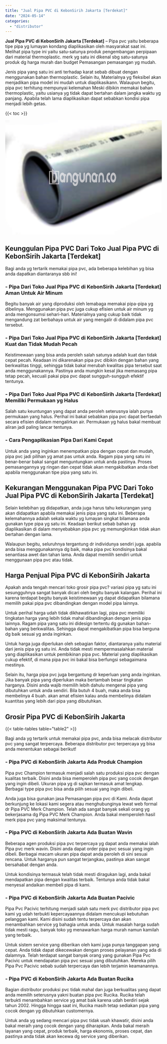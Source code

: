 ```yaml
---
title: "Jual Pipa PVC di KebonSirih Jakarta [Terdekat]"
date: "2024-05-14"
categories: 
  - "distributor"
---
```


**Jual Pipa PVC di KebonSirih Jakarta \[Terdekat\]** – Pipa pvc yaitu beberapa tipe pipa yg lumayan kondang diaplikasikan oleh masyarakat saat ini. Melihat pipa type ini yaitu satu-satunya produk pengembangan perpipaan dari material thermoplastic. merk yg satu ini dikenal sbg satu-satunya produk dg harga murah dan budget Pemasangan pemasangan yg mudah.

Jenis pipa yang satu ini anti terhadap karat sebab dibuat dengan menggunakan bahan thermoplastic. Selain itu, Materialnya yg fleksibel akan menjadikan pipa model ini mudah untuk diaplikasikann. Walaupun begitu, pipa pvc terhitung mempunyai kelemahan Meski dibikin memakai bahan thermoplastic, yaitu usianya yg tidak dapat bertahan dalam jangka waktu yg panjang. Apabila telah lama diaplikasikan dapat sebabkan kondisi pipa menjadi lebih getas.

{{< toc >}}

![](/images/jaul-pipa-pvc-65.png)

## Keunggulan Pipa PVC Dari Toko Jual Pipa PVC di KebonSirih Jakarta \[Terdekat\]

Bagi anda yg tertarik memakai pipa pvc, ada beberapa kelebihan yg bisa anda dapatkan diantaranya sbb ini!

### \- Pipa Dari Toko Jual Pipa PVC di KebonSirih Jakarta \[Terdekat\] Aman Untuk Air Minum

Begitu banyak air yang diproduksi oleh lemabaga memakai pipa-pipa yg dibelinya. Menggunakan pipa pvc juga cukup efisien untuk air minum yg anda mengonsumsi sehari-hari. Materialnya yang cukup baik tidak mengandung zat berbahaya untuk air yang mengalir di didalam pipa pvc tersebut.

### \- Pipa Dari Toko Jual Pipa PVC di KebonSirih Jakarta \[Terdekat\] Kuat dan Tidak Mudah Pecah

Keistimewaan yang bisa anda peroleh salah satunya adalah kuat dan tidak cepat pecah. Keadaan ini dikarenakan pipa pvc dibikin dengan bahan yang berkwalitas tinggi, sehingga tidak bakal merubah kwalitas pipa tersebut saat anda menggunakannya. Pastinya anda mungkin kesal jika memasang pipa tetap pecah, kecuali pakai pipa pvc dapat sungguh-sungguh efektif tentunya.

### \- Pipa Dari Toko Jual Pipa PVC di KebonSirih Jakarta \[Terdekat\] Memiliki Permukaan yg Halus

Salah satu keuntungan yang dapat anda peroleh seterusnya ialah punya permukaan yang halus. Perihal ini bakal sebabkan pipa pvc dapat berfaedah secara efisien didalam mengalirkan air. Permukaan yg halus bakal membuat aliran jadi paling lancar tentunya.

### \- Cara Pengaplikasian Pipa Dari Kami Cepat

Untuk anda yang inginkan menempatkan pipa dengan cepat dan mudah, pipa pvc jadi pilihan yg amat pas untuk anda. Ragam pipa yang satu ini benar-benar bakal sangat menguntungkan untuk anda pastinya. Proses pemasangannya yg ringan dan cepat tidak akan mengakibatkan anda ribet apabila menggunakan tipe pipa yang satu ini.

## Kekurangan Menggunakan Pipa PVC Dari Toko Jual Pipa PVC di KebonSirih Jakarta \[Terdekat\]

Selain kelebihan yg didapatkan, anda juga harus tahu kekurangan yang akan didapatkan apabila memakai jenis pipa yang satu ini. Beberapa kelemahannya adalah sekala waktu yg lumayan singkat bilamana anda gunakan type pipa yg satu ini. Keadaan berikut sebab bahan yg diaplikasikan di dalam menyebabkan pipa pvc yg memungkinkan tidak akan bertahan dengan lama.

Walaupun begitu, seluruhnya tergantung dr individunya sendiri juga. apabila anda bisa menggunakannya dg baik, maka pipa pvc kondisinya bakal senantiasa awet dan tahan lama. Anda dapat memilih sendiri untuk menggunaan pipa pvc atau tidak.

## Harga Penjual Pipa PVC di KebonSirih Jakarta

Apakah anda tengah mencari toko grosir pipa pvc? variasi pipa yg satu ini sesungguhnya sangat banyak dicari oleh begitu banyak kalangan. Perihal ini karena terdapat begitu banyak keistimewaan yg dapat didapatkan bilamana memilih pakai pipa pvc dibandingkan dengan model pipa lainnya.

Untuk perihal harga udah tidak dikhawatirkan lagi, pipa pvc memiliki tingkatan harga yang lebih tidak mahal dibandingkan dengan jenis pipa lainnya. Ragam pipa yang satu ini didesign tertentu dg gunakan bahan-bahan yang berkwalitas. Sehingga dapat mengakibatkan pipa bisa berguna dg baik sesuai yg anda inginkan.

Untuk harga juga diperlukan oleh sebagian faktor, diantaranya yaitu material dari jenis pipa yg satu ini. Anda tidak mesti mempermasalahkan material yang diaplikasikan untuk pembikinan pipa pvc. Material yang diaplikasikan cukup efektif, di mana pipa pvc ini bakal bisa berfungsi sebagaimana mestinya.

Selain itu, harga pipa pvc juga bergantung dr keperluan yang anda inginkan. Jika banyak pipa yang diperlukan maka bertambah besar tingkatan harganya. Disini anda wajib memilih lebih dahulu mengenai pipa yang dibutuhkan untuk anda sendiri. Bila butuh 4 buah, maka anda bisa membelinya 4 buah. akan amat efisien kalau anda membelinya didalam kuantitas yang lebih dari pipa yang dibutuhkan.

## Grosir Pipa PVC di KebonSirih Jakarta

{{< table-tables table="table2" >}}

Bagi anda yg tertarik untuk memakai pipa pvc, anda bisa melacak distributor pvc yang sangat terpercaya. Beberapa distributor pvc terpercaya yg bisa anda menentukan sebagai berikut!

### \- Pipa PVC di KebonSirih Jakarta Ada Produk Champion

Pipa pvc Champion termasuk menjadi salah satu produksi pipa pvc dengan kualitas terbaik. Disini anda bisa memperoleh pipa pvc yang cocok dengan yang ingin dibeli. Ukuran pipa yg di sajikan termasuk amat lengkap. Berbagai type pipa pvc bisa anda pilih sesuai yang ingin dibeli.

Anda juga bisa gunakan jasa Pemasangan pipa pvc di Kami. Anda dapat berkunjung ke lokasi kami segera atau menghubunginya lewat web formal dr Pipa PVC Merk Champion. Telah ada sangat banyak sekali orang yg bekerjasama dg Pipa PVC Merk Champion. Anda bakal memperoleh hasil merk pipa pvc yang maksimal tentunya.

### \- Pipa PVC di KebonSirih Jakarta Ada Buatan Wavin

Beberapa agen produksi pipa pvc terpercaya yg dapat anda memakai ialah Pipa pvc merk wavin. Disini anda dapat order pipa pvc sesuai yang ingin dibeli. Berbagai macam ukuran pipa dapat anda peroleh di sini sesuai rencana. Untuk harganya pun sangat terjangkau, pastinya akan sangat bersahabat dengan anda.

Untuk kondisinya termasuk telah tidak mesti diragukan lagi, anda bakal mendapatkan pipa dengan kwalitas terbaik. Tentunya anda tidak bakal menyesal andaikan membeli pipa di kami.

### \- Pipa PVC di KebonSirih Jakarta Ada Buatan Pacivic

Pipa Pvc Pacivic terhitung menjadi salah satu merk pvc distributor pipa pvc kami yg udah terbukti kepercayaannya didalam mencukupi kebutuhan pelanggan kami. Kami disini sudah tentu terpercaya dan akan menambahkan service yg bahagia untuk anda. Untuk masalah harga sudah tidak mesti ragu, banyak toko yg menawarkan harga murah namun kamilah yang terbaik.

Untuk sistem service yang diberikan oleh kami juga punya tanggapan yang cepat. Anda tidak dapat dikecewakan dengan proses pelayanan yang ada di dalamnya. Telah terdapat sangat banyak orang yang gunakan Pipa Pvc Pacivic untuk mendapatan pipa pvc sesuai yang dibutuhkan. Mereka pilih Pipa Pvc Pacivic sebab sudah terpercaya dan lebih terjamin keamanannya.

### \- Pipa PVC di KebonSirih Jakarta Ada Buatan Rucika

Bagian distributor produksi pvc tidak mahal dan juga berkualitas yang dapat anda memilih seterusnya yakni buatan pipa pvc Rucika. Rucika telah terbukti menambahkan service yg amat baik karena udah berdiri sejak tahun 2002. Hingga hingga saat ini, Rucika masih tetap sediakan pipa yang cocok dengan yg dibutuhkan customernya.

Untuk anda yg sedang mencari pipa pvc tidak usah khawatir, disini anda bakal meraih yang cocok dengan yang diharapkan. Anda bakal meraih layanan yang cepat, produk terbaik, harga ekonomis, proses cepat, dan pastinya anda tidak akan kecewa dg service yang diberikan.
